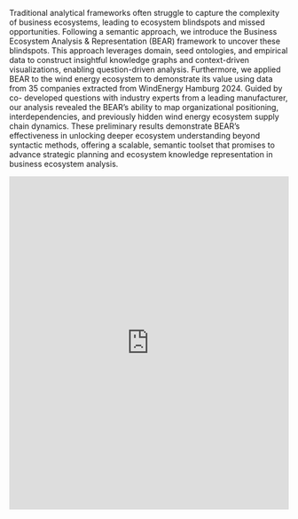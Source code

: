 
Traditional analytical frameworks often struggle to capture the complexity of business ecosystems, leading to ecosystem blindspots and missed opportunities. Following a semantic approach, we introduce the Business Ecosystem Analysis & Representation (BEAR) framework to uncover these blindspots. This approach leverages domain, seed ontologies, and empirical data to construct insightful knowledge graphs and context-driven
visualizations, enabling question-driven analysis. Furthermore, we applied BEAR to the wind energy ecosystem
to demonstrate its value using data from 35 companies extracted from WindEnergy Hamburg 2024. Guided by co-
developed questions with industry experts from a leading manufacturer, our analysis revealed the BEAR’s ability
to map organizational positioning, interdependencies, and previously hidden wind energy ecosystem supply
chain dynamics. These preliminary results demonstrate BEAR’s effectiveness in unlocking deeper ecosystem
understanding beyond syntactic methods, offering a scalable, semantic toolset that promises to advance strategic
planning and ecosystem knowledge representation in business ecosystem analysis.

<embed src="https://github.com/T-Z-N/BEAR/blob/main/BEAR%20Framework.pdf" type="application/pdf" width="100%" height="600px" />
